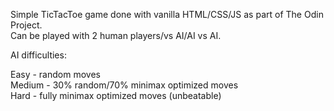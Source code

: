 Simple TicTacToe game done with vanilla HTML/CSS/JS as part of The Odin Project. <br>
Can be played with 2 human players/vs AI/AI vs AI.

AI difficulties:

Easy - random moves <br>
Medium - 30% random/70% minimax optimized moves <br>
Hard - fully minimax optimized moves (unbeatable)
